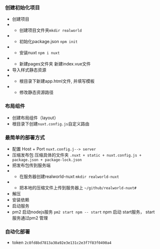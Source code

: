 <!--
 * @Author: zdb
 * @Date: 2020-12-25 10:49:10
 * @LastEditors: zdb
 * @LastEditTime: 2020-12-25 10:55:51
 * @Description: 构建步骤
-->
### 创建初始化项目
- 创建项目
- - 创建项目文件夹```mkdir realworld```
- - 初始化package.json  ```npm init```
- - 安装nuxt ```npm i nuxt```
- - 新建pages文件夹 新建index.vue文件
- 导入样式静态资源
- - 根目录下新建app.html文件, 并填写模板
- - 修改静态资源路径
### 布局组件
- 创建布局组件（layout）
- 根目录下创建```nuxt.config.js```自定义路由

### 最简单的部署方式
- 配置 Host + Port     ```nuxt.config.j--> server```
- 压缩发布包   压缩具体的文件夹 ```.nuxt + static + nuxt.config.js + package.json + package-lock.json```
- 把发布包传到服务端
- - 在服务器创建realworld-nuxt ```mkdir realworld-nuxt```
- - 把本地的压缩文件上传到服务器上 ```~/github/realworld-nuxt#```
- 解压
- 安装依赖
- 启动服务
- pm2 启动nodejs服务 ```pm2 start npm -- start``` npm 启动 start服务， start 服务通过pm2 管理


### 自动化部署
- token ```2c8fd8bd7813a30a92e3e131c2e3f7f83f0490a4```
